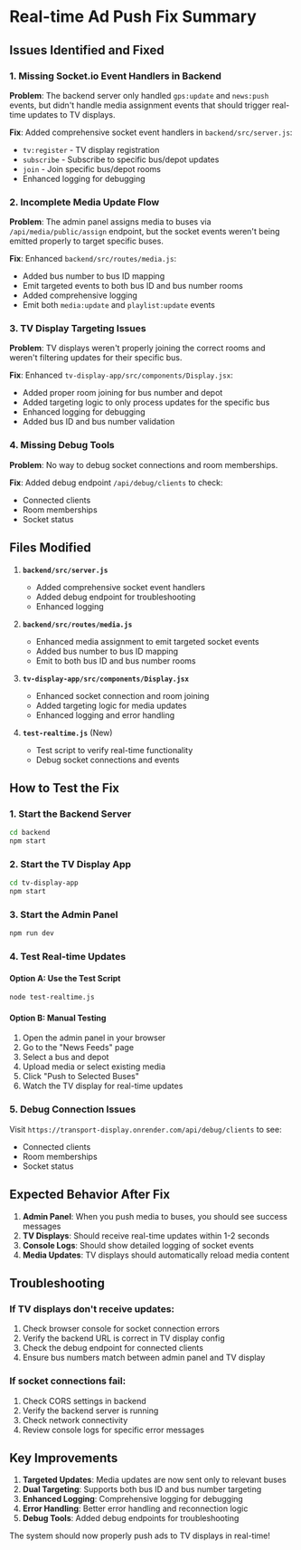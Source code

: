 # Real-time Ad Push Fix Summary

## Issues Identified and Fixed

### 1. **Missing Socket.io Event Handlers in Backend**
**Problem**: The backend server only handled `gps:update` and `news:push` events, but didn't handle media assignment events that should trigger real-time updates to TV displays.

**Fix**: Added comprehensive socket event handlers in `backend/src/server.js`:
- `tv:register` - TV display registration
- `subscribe` - Subscribe to specific bus/depot updates  
- `join` - Join specific bus/depot rooms
- Enhanced logging for debugging

### 2. **Incomplete Media Update Flow**
**Problem**: The admin panel assigns media to buses via `/api/media/public/assign` endpoint, but the socket events weren't being emitted properly to target specific buses.

**Fix**: Enhanced `backend/src/routes/media.js`:
- Added bus number to bus ID mapping
- Emit targeted events to both bus ID and bus number rooms
- Added comprehensive logging
- Emit both `media:update` and `playlist:update` events

### 3. **TV Display Targeting Issues**
**Problem**: TV displays weren't properly joining the correct rooms and weren't filtering updates for their specific bus.

**Fix**: Enhanced `tv-display-app/src/components/Display.jsx`:
- Added proper room joining for bus number and depot
- Added targeting logic to only process updates for the specific bus
- Enhanced logging for debugging
- Added bus ID and bus number validation

### 4. **Missing Debug Tools**
**Problem**: No way to debug socket connections and room memberships.

**Fix**: Added debug endpoint `/api/debug/clients` to check:
- Connected clients
- Room memberships
- Socket status

## Files Modified

1. **`backend/src/server.js`**
   - Added comprehensive socket event handlers
   - Added debug endpoint for troubleshooting
   - Enhanced logging

2. **`backend/src/routes/media.js`**
   - Enhanced media assignment to emit targeted socket events
   - Added bus number to bus ID mapping
   - Emit to both bus ID and bus number rooms

3. **`tv-display-app/src/components/Display.jsx`**
   - Enhanced socket connection and room joining
   - Added targeting logic for media updates
   - Enhanced logging and error handling

4. **`test-realtime.js`** (New)
   - Test script to verify real-time functionality
   - Debug socket connections and events

## How to Test the Fix

### 1. Start the Backend Server
```bash
cd backend
npm start
```

### 2. Start the TV Display App
```bash
cd tv-display-app
npm start
```

### 3. Start the Admin Panel
```bash
npm run dev
```

### 4. Test Real-time Updates

#### Option A: Use the Test Script
```bash
node test-realtime.js
```

#### Option B: Manual Testing
1. Open the admin panel in your browser
2. Go to the "News Feeds" page
3. Select a bus and depot
4. Upload media or select existing media
5. Click "Push to Selected Buses"
6. Watch the TV display for real-time updates

### 5. Debug Connection Issues
Visit `https://transport-display.onrender.com/api/debug/clients` to see:
- Connected clients
- Room memberships
- Socket status

## Expected Behavior After Fix

1. **Admin Panel**: When you push media to buses, you should see success messages
2. **TV Displays**: Should receive real-time updates within 1-2 seconds
3. **Console Logs**: Should show detailed logging of socket events
4. **Media Updates**: TV displays should automatically reload media content

## Troubleshooting

### If TV displays don't receive updates:
1. Check browser console for socket connection errors
2. Verify the backend URL is correct in TV display config
3. Check the debug endpoint for connected clients
4. Ensure bus numbers match between admin panel and TV display

### If socket connections fail:
1. Check CORS settings in backend
2. Verify the backend server is running
3. Check network connectivity
4. Review console logs for specific error messages

## Key Improvements

1. **Targeted Updates**: Media updates are now sent only to relevant buses
2. **Dual Targeting**: Supports both bus ID and bus number targeting
3. **Enhanced Logging**: Comprehensive logging for debugging
4. **Error Handling**: Better error handling and reconnection logic
5. **Debug Tools**: Added debug endpoints for troubleshooting

The system should now properly push ads to TV displays in real-time!

